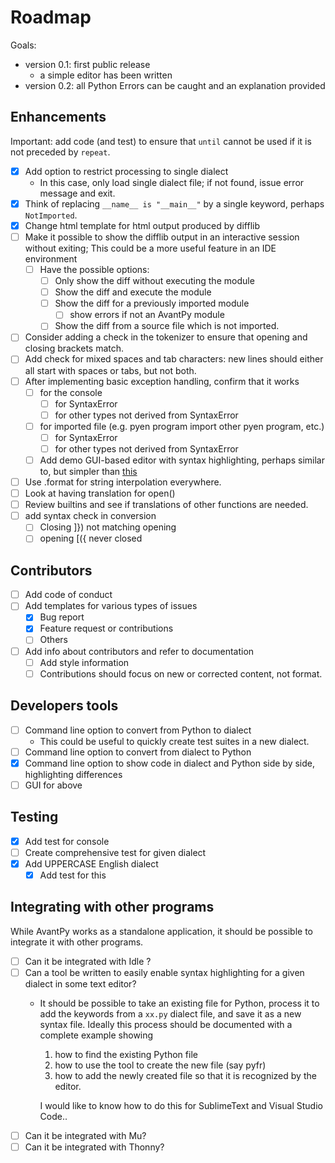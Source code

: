 # Roadmap

Goals:

- version 0.1: first public release
  - a simple editor has been written
- version 0.2: all Python Errors can be caught and an explanation provided

## Enhancements

Important: add code (and test) to ensure that `until` cannot be used if it
is not preceded by `repeat`.

- [x] Add option to restrict processing to single dialect
  - In this case, only load single dialect file; if not found, issue error message and exit.
- [x] Think of replacing `__name__ is "__main__"` by a single keyword, perhaps `NotImported`.
- [x] Change html template for html output produced by difflib
- [ ] Make it possible to show the difflib output in an interactive session without exiting;
  This could be a more useful feature in an IDE environment
   - [ ] Have the possible options:
     - [ ] Only show the diff without executing the module
     - [ ] Show the diff and execute the module
     - [ ] Show the diff for a previously imported module
        - [ ] show errors if not an AvantPy module
     - [ ] Show the diff from a source file which is not imported.
- [ ] Consider adding a check in the tokenizer to ensure that opening and closing brackets match.
- [ ] Add check for mixed spaces and tab characters: new lines should either all start with spaces
  or tabs, but not both.
- [ ] After implementing basic exception handling, confirm that it works 
  - [ ] for the console
    - [ ] for SyntaxError
    - [ ] for other types not derived from SyntaxError
  - [ ] for imported file (e.g. pyen program import other pyen program, etc.)
    - [ ] for SyntaxError
    - [ ] for other types not derived from SyntaxError
  - [ ] Add demo GUI-based editor with syntax highlighting, perhaps similar to, but simpler than [this](http://www.bitforestinfo.com/2017/05/how-to-create-python-syntax-highlighting-functions-for-python-tkinter-text-widget-python-magicstick-text-editor-last-part.html)

- [ ] Use .format for string interpolation everywhere.
- [ ] Look at having translation for open()
- [ ] Review builtins and see if translations of other functions are needed.
- [ ] add syntax check in conversion
  - [ ] Closing ]}) not matching opening
  - [ ] opening [({ never closed

## Contributors

- [ ] Add code of conduct
- [ ] Add templates for various types of issues
  - [x] Bug report
  - [x] Feature request or contributions
  - [ ] Others
- [ ] Add info about contributors and refer to documentation
  - [ ] Add style information
  - [ ] Contributions should focus on new or corrected content, not format.

## Developers tools

- [ ] Command line option to convert from Python to dialect
  - This could be useful to quickly create test suites in a new dialect.
- [ ] Command line option to convert from dialect to Python
- [x] Command line option to show code in dialect and Python side by side, highlighting differences
- [ ] GUI for above

## Testing

- [x] Add test for console
- [ ] Create comprehensive test for given dialect
- [x] Add UPPERCASE English dialect
  - [x] Add test for this

## Integrating with other programs

While AvantPy works as a standalone application, it should be possible
to integrate it with other programs.  

- [ ] Can it be integrated with Idle ?
- [ ] Can a tool be written to easily enable syntax highlighting for a given dialect in some text editor?
  - It should be possible to take an existing file for Python, process it to add the keywords from a `xx.py` dialect file, and save it as a new syntax file. Ideally this process should be documented with a complete example showing
      1. how to find the existing Python file
      2. how to use the tool to create the new file (say pyfr)
      3. how to add the newly created file so that it is recognized by the editor.

    I would like to know how to do this for SublimeText and Visual Studio Code..
- [ ] Can it be integrated with Mu?
- [ ] Can it be integrated with Thonny?